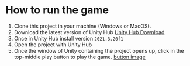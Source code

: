 # How to run the game
1. Clone this project in your machine (Windows or MacOS).
2. Download the latest version of Unity Hub [Unity Hub Download](https://link-url-here.org)
3. Once in Unity Hub install version `2021.3.20f1` 
4. Open the project with Unity Hub
5. Once the window of Unity containing the project opens up, click in the top-middle play button to play the game. [button image](button.png) 